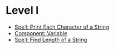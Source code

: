 # Level I

* [Spell: Print Each Character of a String](level_i/markdown/print_each_character_of_a_string.md)
* [Component: Variable](level_i/markdown/variable.md)
* [Spell: Find Length of a String](level_i/markdown/find_length_of_a_string.md)
